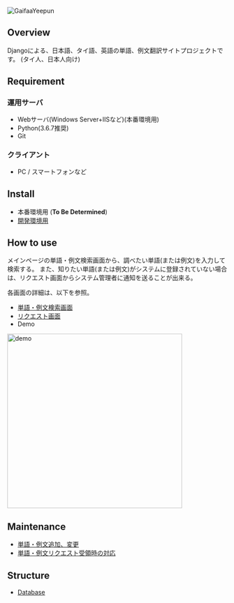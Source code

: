 ![GaifaaYeepun](https://user-images.githubusercontent.com/42882840/80269234-b4ad1c80-86e8-11ea-8a02-567b854170d5.png)

## Overview
Djangoによる、日本語、タイ語、英語の単語、例文翻訳サイトプロジェクトです。
(タイ人、日本人向け)

## Requirement
### 運用サーバ

* Webサーバ(Windows Server+IISなど)(本番環境用)
* Python(3.6.7推奨)
* Git

### クライアント

* PC / スマートフォンなど


## Install
- 本番環境用 (**To Be Determined**)
- [開発環境用](./docs/ja/install_develop.md)


## How to use
メインページの単語・例文検索画面から、調べたい単語(または例文)を入力して検索する。
また、知りたい単語(または例文)がシステムに登録されていない場合は、リクエスト画面からシステム管理者に通知を送ることが出来る。

各画面の詳細は、以下を参照。
- [単語・例文検索画面](./docs/ja/howtouse_search.md)
- [リクエスト画面](./docs/ja/howtouse_request.md)
- Demo

<img src ="https://user-images.githubusercontent.com/42882840/80270542-f5f6f980-86f3-11ea-9383-059f04cd9fec.gif" alt="demo" width="400">


## Maintenance
- [単語・例文追加、変更](./docs/ja/maintenance_dataedit.md)
- [単語・例文リクエスト受領時の対応](./docs/ja/maintenance_reqrecieved.md)


## Structure
- [Database](./docs/ja/database.md)
